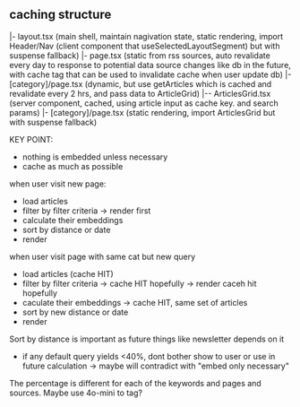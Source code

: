 ## caching structure
|- layout.tsx (main shell, maintain nagivation state, static rendering, import Header/Nav (client component that useSelectedLayoutSegment) but with suspense fallback)
|- page.tsx (static from rss sources, auto revalidate every day to response to potential data source changes like db in the future, with cache tag that can be used to invalidate cache when user update db)
|- [category]/page.tsx (dynamic, but use getArticles which is cached and revalidate every 2 hrs, and pass data to ArticleGrid)
    |-- ArticlesGrid.tsx (server component, cached, using article input as cache key. and search params)
|- [category]/page.tsx (static rendering, import ArticlesGrid but with suspense fallback)


KEY POINT:
- nothing is embedded unless necessary
- cache as much as possible

when user visit new page:
- load articles
- filter by filter criteria -> render first
- calculate their embeddings
- sort by distance or date
- render

when user visit page with same cat but new query
- load articles (cache HIT)
- filter by filter criteria -> cache HIT hopefully -> render caceh hit hopefully
- caculate their embeddings -> cache HIT, same set of articles
- sort by new distance or date
- render

Sort by distance is important as future things like newsletter depends on it
- if any default query yields <40%, dont bother show to user or use in future calculation -> maybe will contradict with "embed only necessary"

The percentage is different for each of the keywords and pages and sources.
Maybe use 4o-mini to tag?